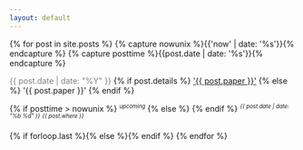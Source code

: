 ```yaml
---
layout: default
---
```


{% for post in site.posts %}
{% capture nowunix %}{{'now' | date: '%s'}}{% endcapture %}
{% capture posttime %}{{post.date | date: '%s'}}{% endcapture %}
  <article>       
        <div class="article-head">
        <!--Added this restriction to be a bit selective about the links that show up-->
        <font color="grey">{{ post.date | date: "%Y" }}</font>
        {% if post.details %}
        <a href="{{ site.url }}{{ post.url }}">'{{ post.paper }}'</a> 
        {% else %}
        '{{ post.paper }}'
        {% endif %}
        <!--End of the temporary restriction-->
        <p>
        {% if posttime > nowunix %} <sup><i class="fa fa-bullseye"><small> upcoming</small></i></sup> {% else %} {% endif %}
        <sup><i class="fa fa-calendar"><small> {{ post.date | date: "%b %d" }}</small></i></sup>
        <sup><i class="fa fa-map-marker"><small> {{ post.where }}</small></i></sup>
        </p>
        </div>
    </article>
    {% if forloop.last %}{% else %}{% endif %}
{% endfor %}
